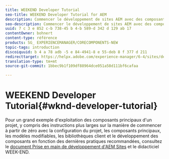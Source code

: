 ```yaml
---
title: WEEKEND Developer Tutorial
seo-title: WEEKEND Developer Tutorial for AEM
description: Commencer le développement de sites AEM avec des composants principaux
seo-description: Commencer le développement de sites AEM avec des composants principaux
uuid: 7 c 3 e 852 c-b 738-45 b 4-b 589-d 342 d 129 ab 17
contentOwner: bohnert
content-type: référence
products: SG_ EXPERIENCEMANAGER/CORECOMPONENTS-NEW
topic-tags: introduction
discoiquuid: b 4 a 78 adb -5 e 84-4941-8 e 55-deb 8 f 377 d 211
redirecttarget: https://helpx.adobe.com/experience-manager/6-4/sites/developing/using/getting-started.html
translation-type: tm+mt
source-git-commit: 1bbec9b1f109df88964dce051a58d111bf6cafaa

---
```



# WEEKEND Developer Tutorial{#wknd-developer-tutorial}

Pour un grand exemple d&#39;exploitation des composants principaux d&#39;un projet, y compris des instructions plus larges sur la manière de commencer à partir de zéro avec la configuration du projet, les composants principaux, les modèles modifiables, les bibliothèques client et le développement des composants en fonction des dernières pratiques recommandées, consultez le [document Prise en main de développement d&#39;AEM Sites](https://helpx.adobe.com/experience-manager/6-5/sites/developing/using/getting-started.html) et le didacticiel WEEK-END.

